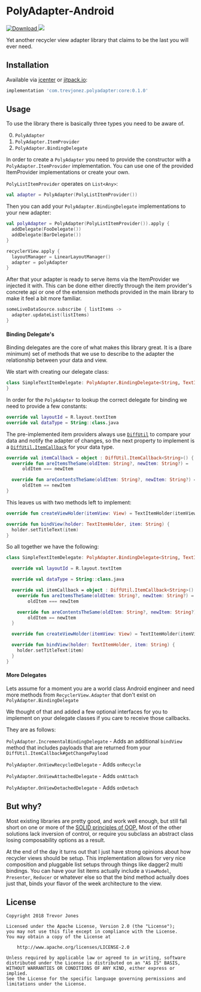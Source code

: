 # PolyAdapter-Android

[ ![Download](https://api.bintray.com/packages/trevorjones141/maven/PolyAdapter-Android/images/download.svg?version=0.1.0) ](https://bintray.com/trevorjones141/maven/PolyAdapter-Android/0.1.0/link) [![](https://jitpack.io/v/trevjonez/polyadapter-android.svg)](https://jitpack.io/#trevjonez/polyadapter-android)

Yet another recycler view adapter library that claims to be the last you will ever need.

## Installation

Available via [jcenter](https://bintray.com/trevorjones141/maven/PolyAdapter-Android) or [jitpack.io](https://jitpack.io/#trevjonez/polyadapter-android/0.1.0):

```groovy
implementation 'com.trevjonez.polyadapter:core:0.1.0'
```

## Usage

To use the library there is basically three types you need to be aware of. 

0. `PolyAdapter`
1. `PolyAdapter.ItemProvider`
2. `PolyAdapter.BindingDelegate`

In order to create a `PolyAdapter` you need to provide the constructor with a `PolyAdapter.ItemProvider` implementation.
You can use one of the provided ItemProvider implementations or create your own.

`PolyListItemProvider` operates on `List<Any>`:
```kotlin
val adapter = PolyAdapter(PolyListItemProvider())
```

Then you can add your `PolyAdapter.BindingDelegate` implementations to your new adapter:
```kotlin
val polyAdapter = PolyAdapter(PolyListItemProvider()).apply {
  addDelegate(FooDelegate())
  addDelegate(BarDelegate())
}

recyclerView.apply {
  layoutManager = LinearLayoutManager()
  adapter = polyAdapter
}
```

After that your adapter is ready to serve items via the ItemProvider we injected it with.
This can be done either directly through the item provider's concrete api or one of the
extension methods provided in the main library to make it feel a bit more familiar.

```kotlin
someLiveDataSource.subscribe { listItems ->
  adapter.updateList(listItems)
}
```

#### Binding Delegate's

Binding delegates are the core of what makes this library great. It is a
(bare minimum) set of methods that we use to describe to the adapter the
relationship between your data and view.

We start with creating our delegate class:
```kotlin
class SimpleTextItemDelegate: PolyAdapter.BindingDelegate<String, TextItemHolder> {
}
```

In order for the `PolyAdapter` to lookup the correct delegate for binding
we need to provide a few constants:
```kotlin
override val layoutId = R.layout.textItem
override val dataType = String::class.java
```

The pre-implemented item providers always use [`DiffUtil`](https://developer.android.com/reference/android/support/v7/util/DiffUtil)
to compare your data and notify the adapter of changes, so the next property
to implement is a [`DiffUtil.ItemCallback`](https://developer.android.com/reference/android/support/v7/util/DiffUtil.ItemCallback) for your data type.

```kotlin
override val itemCallback = object : DiffUtil.ItemCallback<String>() {
  override fun areItemsTheSame(oldItem: String?, newItem: String?) =
      oldItem === newItem

  override fun areContentsTheSame(oldItem: String?, newItem: String?) =
      oldItem == newItem
}
```

This leaves us with two methods left to implement:

```kotlin
override fun createViewHolder(itemView: View) = TextItemHolder(itemView)

override fun bindView(holder: TextItemHolder, item: String) {
  holder.setTitleText(item)
}
```


So all together we have the following:

```kotlin
class SimpleTextItemDelegate: PolyAdapter.BindingDelegate<String, TextItemHolder> {

  override val layoutId = R.layout.textItem

  override val dataType = String::class.java

  override val itemCallback = object : DiffUtil.ItemCallback<String>() {
    override fun areItemsTheSame(oldItem: String?, newItem: String?) =
        oldItem === newItem

    override fun areContentsTheSame(oldItem: String?, newItem: String?) =
        oldItem == newItem
  }

  override fun createViewHolder(itemView: View) = TextItemHolder(itemView)

  override fun bindView(holder: TextItemHolder, item: String) {
    holder.setTitleText(item)
  }
}
```

#### More Delegates

Lets assume for a moment you are a world class Android engineer and need
more methods from `RecyclerView.Adapter` that don't exist on `PolyAdapter.BindingDelegate`

We thought of that and added a few optional interfaces for you to implement
on your delegate classes if you care to receive those callbacks.

They are as follows:

`PolyAdapter.IncrementalBindingDelegate` - Adds an additional `bindView`
method that includes payloads that are returned from your `DiffUtil.ItemCallback#getChangePayload`

`PolyAdapter.OnViewRecycledDelegate` - Adds `onRecycle`

`PolyAdapter.OnViewAttachedDelegate` - Adds `onAttach`

`PolyAdapter.OnViewDetachedDelegate` - Adds `onDetach`

## But why?

Most existing libraries are pretty good, and work well enough,
but still fall short on one or more of the [SOLID principles of OOP.](https://en.wikipedia.org/wiki/SOLID)
Most of the other solutions lack inversion of control, or require you
subclass an abstract class losing composability options as a result.

At the end of the day it turns out that I just have strong opinions
about how recycler views should be setup. This implementation allows for
very nice composition and pluggable list setups through things like dagger2
 multi bindings. You can have your list items actually include
a `ViewModel`, `Presenter`, `Reducer` or whatever else so that the bind
method actually does just that, binds your flavor of the week architecture
to the view.

## License

    Copyright 2018 Trevor Jones

    Licensed under the Apache License, Version 2.0 (the "License");
    you may not use this file except in compliance with the License.
    You may obtain a copy of the License at

        http://www.apache.org/licenses/LICENSE-2.0

    Unless required by applicable law or agreed to in writing, software
    distributed under the License is distributed on an "AS IS" BASIS,
    WITHOUT WARRANTIES OR CONDITIONS OF ANY KIND, either express or implied.
    See the License for the specific language governing permissions and
    limitations under the License.
